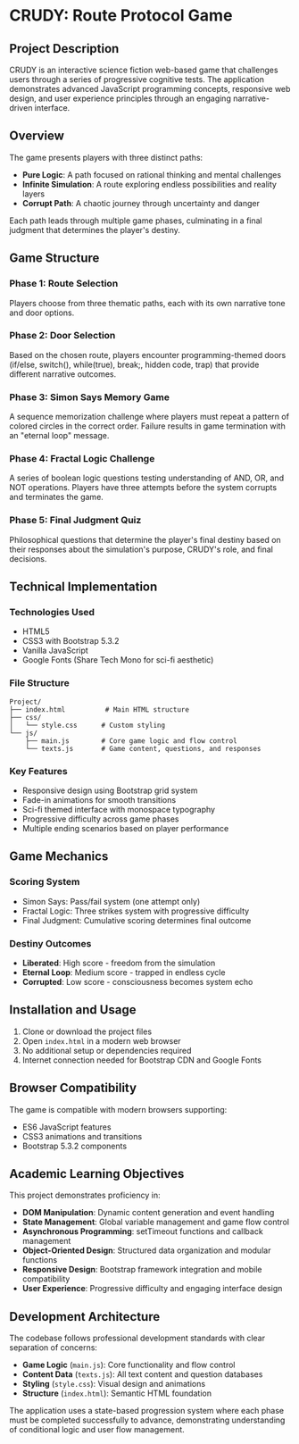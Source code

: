 # CRUDY: Route Protocol Game

## Project Description

CRUDY is an interactive science fiction web-based game that challenges users through a series of progressive cognitive tests. The application demonstrates advanced JavaScript programming concepts, responsive web design, and user experience principles through an engaging narrative-driven interface.

## Overview

The game presents players with three distinct paths:

- **Pure Logic**: A path focused on rational thinking and mental challenges
- **Infinite Simulation**: A route exploring endless possibilities and reality layers
- **Corrupt Path**: A chaotic journey through uncertainty and danger

Each path leads through multiple game phases, culminating in a final judgment that determines the player's destiny.

## Game Structure

### Phase 1: Route Selection
Players choose from three thematic paths, each with its own narrative tone and door options.

### Phase 2: Door Selection
Based on the chosen route, players encounter programming-themed doors (if/else, switch(), while(true), break;, hidden code, trap) that provide different narrative outcomes.

### Phase 3: Simon Says Memory Game
A sequence memorization challenge where players must repeat a pattern of colored circles in the correct order. Failure results in game termination with an "eternal loop" message.

### Phase 4: Fractal Logic Challenge
A series of boolean logic questions testing understanding of AND, OR, and NOT operations. Players have three attempts before the system corrupts and terminates the game.

### Phase 5: Final Judgment Quiz
Philosophical questions that determine the player's final destiny based on their responses about the simulation's purpose, CRUDY's role, and final decisions.

## Technical Implementation

### Technologies Used
- HTML5
- CSS3 with Bootstrap 5.3.2
- Vanilla JavaScript
- Google Fonts (Share Tech Mono for sci-fi aesthetic)

### File Structure
```
Project/
├── index.html          # Main HTML structure
├── css/
│   └── style.css      # Custom styling
└── js/
    ├── main.js        # Core game logic and flow control
    └── texts.js       # Game content, questions, and responses
```

### Key Features
- Responsive design using Bootstrap grid system
- Fade-in animations for smooth transitions
- Sci-fi themed interface with monospace typography
- Progressive difficulty across game phases
- Multiple ending scenarios based on player performance

## Game Mechanics

### Scoring System
- Simon Says: Pass/fail system (one attempt only)
- Fractal Logic: Three strikes system with progressive difficulty
- Final Judgment: Cumulative scoring determines final outcome

### Destiny Outcomes
- **Liberated**: High score - freedom from the simulation
- **Eternal Loop**: Medium score - trapped in endless cycle
- **Corrupted**: Low score - consciousness becomes system echo

## Installation and Usage

1. Clone or download the project files
2. Open `index.html` in a modern web browser
3. No additional setup or dependencies required
4. Internet connection needed for Bootstrap CDN and Google Fonts

## Browser Compatibility

The game is compatible with modern browsers supporting:
- ES6 JavaScript features
- CSS3 animations and transitions
- Bootstrap 5.3.2 components

## Academic Learning Objectives

This project demonstrates proficiency in:

- **DOM Manipulation**: Dynamic content generation and event handling
- **State Management**: Global variable management and game flow control  
- **Asynchronous Programming**: setTimeout functions and callback management
- **Object-Oriented Design**: Structured data organization and modular functions
- **Responsive Design**: Bootstrap framework integration and mobile compatibility
- **User Experience**: Progressive difficulty and engaging interface design

## Development Architecture

The codebase follows professional development standards with clear separation of concerns:
- **Game Logic** (`main.js`): Core functionality and flow control
- **Content Data** (`texts.js`): All text content and question databases  
- **Styling** (`style.css`): Visual design and animations
- **Structure** (`index.html`): Semantic HTML foundation

The application uses a state-based progression system where each phase must be completed successfully to advance, demonstrating understanding of conditional logic and user flow management.